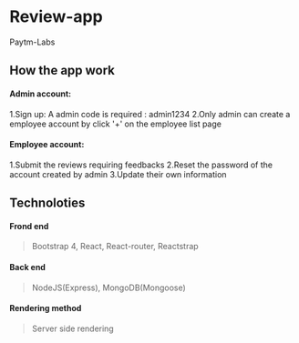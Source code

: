 # Review-app
Paytm-Labs
## How the app work
#### Admin account:
1.Sign up: A admin code is required : admin1234
2.Only admin can create a employee account by click '+' on the employee list page
#### Employee account:
1.Submit the reviews requiring feedbacks
2.Reset the password of the account created by admin
3.Update their own information
## Technoloties
#### Frond end
> Bootstrap 4, React, React-router, Reactstrap
#### Back end
> NodeJS(Express), MongoDB(Mongoose)
#### Rendering method
> Server side rendering
